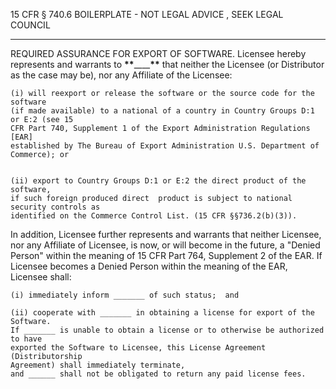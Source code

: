15 CFR § 740.6
BOILERPLATE - NOT LEGAL ADVICE , SEEK LEGAL COUNCIL

---

REQUIRED ASSURANCE FOR EXPORT OF SOFTWARE. Licensee hereby represents and
warrants to **\*\***\_\_\_\_**\*\*** that neither the Licensee (or Distributor as the
case may be), nor any Affiliate of the Licensee:

    (i) will reexport or release the software or the source code for the software
    (if made available) to a national of a country in Country Groups D:1 or E:2 (see 15
    CFR Part 740, Supplement 1 of the Export Administration Regulations [EAR]
    established by The Bureau of Export Administration U.S. Department of Commerce); or


    (ii) export to Country Groups D:1 or E:2 the direct product of the software,
    if such foreign produced direct  product is subject to national security controls as
    identified on the Commerce Control List. (15 CFR §§736.2(b)(3)).

In addition, Licensee further represents and warrants that neither Licensee, nor
any Affiliate of Licensee, is now, or will become in the future, a "Denied
Person" within the meaning of 15 CFR Part 764, Supplement 2 of the EAR. If
Licensee becomes a Denied Person within the meaning of the EAR, Licensee shall:

    (i) immediately inform _______ of such status;  and

    (ii) cooperate with _______ in obtaining a license for export of the Software.
    If _______ is unable to obtain a license or to otherwise be authorized to have
    exported the Software to Licensee, this License Agreement (Distributorship
    Agreement) shall immediately terminate,
    and ______ shall not be obligated to return any paid license fees.
